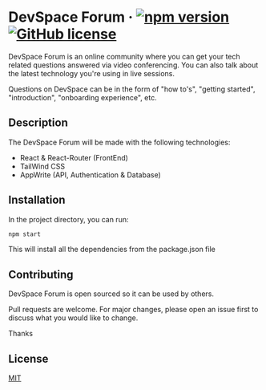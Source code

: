 # DevSpace Forum &middot; [![npm version](https://img.shields.io/badge/npm-v6.14.13-blue)](https://www.npmjs.com/package/react) [![GitHub license](https://img.shields.io/badge/license-MIT-blue.svg)](https://github.com/facebook/react/blob/main/LICENSE)

DevSpace Forum is an online community where you can get your tech related questions answered via video conferencing. You can also talk about the latest technology you're using in live sessions.

Questions on DevSpace can be in the form of "how to's", "getting started", "introduction", "onboarding experience", etc. 

## Description
The DevSpace Forum will be made with the following technologies:

- React & React-Router (FrontEnd)
- TailWind CSS
- AppWrite (API, Authentication & Database)

## Installation

In the project directory, you can run:

```bash
npm start
```
This will install all the dependencies from the package.json file

## Contributing
DevSpace Forum is open sourced so it can be used by others.

Pull requests are welcome. For major changes, please open an issue first to discuss what you would like to change.

Thanks

## License
[MIT](https://choosealicense.com/licenses/mit/)